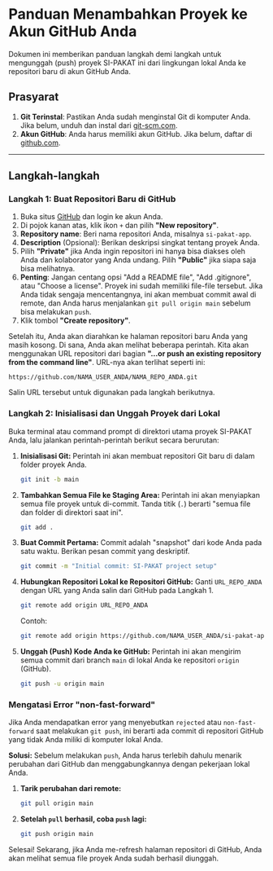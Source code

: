 # Panduan Menambahkan Proyek ke Akun GitHub Anda

Dokumen ini memberikan panduan langkah demi langkah untuk mengunggah (push) proyek SI-PAKAT ini dari lingkungan lokal Anda ke repositori baru di akun GitHub Anda.

## Prasyarat

1.  **Git Terinstal**: Pastikan Anda sudah menginstal Git di komputer Anda. Jika belum, unduh dan instal dari [git-scm.com](https://git-scm.com/).
2.  **Akun GitHub**: Anda harus memiliki akun GitHub. Jika belum, daftar di [github.com](https://github.com/).

---

## Langkah-langkah

### Langkah 1: Buat Repositori Baru di GitHub

1.  Buka situs [GitHub](https://github.com) dan login ke akun Anda.
2.  Di pojok kanan atas, klik ikon `+` dan pilih **"New repository"**.
3.  **Repository name**: Beri nama repositori Anda, misalnya `si-pakat-app`.
4.  **Description** (Opsional): Berikan deskripsi singkat tentang proyek Anda.
5.  Pilih **"Private"** jika Anda ingin repositori ini hanya bisa diakses oleh Anda dan kolaborator yang Anda undang. Pilih **"Public"** jika siapa saja bisa melihatnya.
6.  **Penting**: Jangan centang opsi "Add a README file", "Add .gitignore", atau "Choose a license". Proyek ini sudah memiliki file-file tersebut. Jika Anda tidak sengaja mencentangnya, ini akan membuat commit awal di remote, dan Anda harus menjalankan `git pull origin main` sebelum bisa melakukan `push`.
7.  Klik tombol **"Create repository"**.

Setelah itu, Anda akan diarahkan ke halaman repositori baru Anda yang masih kosong. Di sana, Anda akan melihat beberapa perintah. Kita akan menggunakan URL repositori dari bagian **"…or push an existing repository from the command line"**. URL-nya akan terlihat seperti ini:

```
https://github.com/NAMA_USER_ANDA/NAMA_REPO_ANDA.git
```

Salin URL tersebut untuk digunakan pada langkah berikutnya.

### Langkah 2: Inisialisasi dan Unggah Proyek dari Lokal

Buka terminal atau command prompt di direktori utama proyek SI-PAKAT Anda, lalu jalankan perintah-perintah berikut secara berurutan:

1.  **Inisialisasi Git:**
    Perintah ini akan membuat repositori Git baru di dalam folder proyek Anda.
    ```bash
    git init -b main
    ```

2.  **Tambahkan Semua File ke Staging Area:**
    Perintah ini akan menyiapkan semua file proyek untuk di-commit. Tanda titik (`.`) berarti "semua file dan folder di direktori saat ini".
    ```bash
    git add .
    ```

3.  **Buat Commit Pertama:**
    Commit adalah "snapshot" dari kode Anda pada satu waktu. Berikan pesan commit yang deskriptif.
    ```bash
    git commit -m "Initial commit: SI-PAKAT project setup"
    ```

4.  **Hubungkan Repositori Lokal ke Repositori GitHub:**
    Ganti `URL_REPO_ANDA` dengan URL yang Anda salin dari GitHub pada Langkah 1.
    ```bash
    git remote add origin URL_REPO_ANDA
    ```
    Contoh:
    ```bash
    git remote add origin https://github.com/NAMA_USER_ANDA/si-pakat-app.git
    ```

5.  **Unggah (Push) Kode Anda ke GitHub:**
    Perintah ini akan mengirim semua commit dari branch `main` di lokal Anda ke repositori `origin` (GitHub).
    ```bash
    git push -u origin main
    ```

### Mengatasi Error "non-fast-forward"

Jika Anda mendapatkan error yang menyebutkan `rejected` atau `non-fast-forward` saat melakukan `git push`, ini berarti ada commit di repositori GitHub yang tidak Anda miliki di komputer lokal Anda.

**Solusi:**
Sebelum melakukan `push`, Anda harus terlebih dahulu menarik perubahan dari GitHub dan menggabungkannya dengan pekerjaan lokal Anda.

1.  **Tarik perubahan dari remote:**
    ```bash
    git pull origin main
    ```

2.  **Setelah `pull` berhasil, coba `push` lagi:**
    ```bash
    git push origin main
    ```

Selesai! Sekarang, jika Anda me-refresh halaman repositori di GitHub, Anda akan melihat semua file proyek Anda sudah berhasil diunggah.
